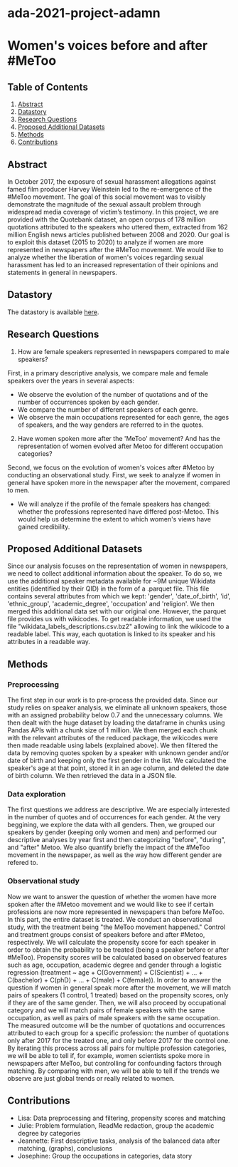 # ada-2021-project-adamn
# Women's voices before and after #MeToo
## Table of Contents
1. [Abstract](#abstract)
2. [Datastory](#Datastory)
3. [Research Questions](#research-questions)
4. [Proposed Additional Datasets](#proposed-additional-datasets)
5. [Methods](#methods)
6. [Contributions](#Contributions)

## Abstract
In October 2017, the exposure of sexual harassment allegations against famed film producer Harvey Weinstein led to the re-emergence of the #MeToo movement. The goal of this social movement was to visibly demonstrate the magnitude of the sexual assault problem through widespread media coverage of victim’s testimony. In this project, we are provided with the Quotebank dataset, an open corpus of 178 million quotations attributed to the speakers who uttered them, extracted from 162 million English news articles published between 2008 and 2020. Our goal is to exploit this dataset (2015 to 2020) to analyze if women are more represented in newspapers after the #MeToo movement. We would like to analyze whether the liberation of women's voices regarding sexual harassment has led to an increased representation of their opinions and statements in general in newspapers.

## Datastory
The datastory is available [here](https://josephinepotdevin.github.io/datastory/).

## Research Questions
1. How are female speakers represented in newspapers compared to male speakers?

First, in a primary descriptive analysis, we compare male and female speakers over the years in several aspects:
- We observe the evolution of the number of quotations and of the number of occurrences spoken by each gender. 
- We compare the number of different speakers of each genre.
- We observe the main occupations represented for each genre, the ages of speakers, and the way genders are referred to in the quotes.
2. Have women spoken more after the 'MeToo' movement? And has the representation of women evolved after Metoo for different occupation categories?

Second, we focus on the evolution of women's voices after #Metoo by conducting an observational study. First, we seek to analyze if women in general have spoken more in the newspaper after the movement, compared to men.
- We will analyze if the profile of the female speakers has changed: whether the professions represented have differed post-Metoo. This would help us determine the extent to which women's views have gained credibility.

## Proposed Additional Datasets
Since our analysis focuses on the representation of women in newspapers, we need to collect additional information about the speaker. To do so, we use the additional speaker metadata available for ~9M unique Wikidata entities (identified by their QID) in the form of a .parquet file. This file contains several attributes from which we kept: 'gender', 'date_of_birth', 'id', 'ethnic_group', 'academic_degree', 'occupation' and 'religion'. We then merged this additional data set with our original one. However, the parquet file provides us with wikicodes. To get readable information, we used the file "wikidata_labels_descriptions.csv.bz2" allowing to link the wikicode to a readable label. This way, each quotation is linked to its speaker and his attributes in a readable way.

## Methods
### Preprocessing
The first step in our work is to pre-process the provided data. Since our study relies on speaker analysis, we eliminate all unknown speakers, those with an assigned probability below 0.7 and the unnecessary columns. We then dealt with the huge dataset by loading the dataframe in chunks using Pandas APIs with a chunk size of 1 million. We then merged each chunk with the relevant attributes of the reduced package, the wikicodes were then made readable using labels (explained above). We then filtered the data by removing quotes spoken by a speaker with unknown gender and/or date of birth and keeping only the first gender in the list. We calculated the speaker's age at that point, stored it in an age column, and deleted the date of birth column. We then retrieved the data in a JSON file. 
### Data exploration
The first questions we address are descriptive. We are especially interested in the number of quotes and of occurrences for each gender. At the very beggining, we explore the data with all genders. Then, we grouped our speakers by gender (keeping only women and men) and performed our descriptive analyses by year first and then categorizing "before", "during", and "after" Metoo. We also quantify briefly the impact of the #MeToo movement in the newspaper, as well as the way how different gender are refered to.
### Observational study
Now we want to answer the question of whether the women have more spoken after the #Metoo movement and we would like to see if certain professions are now more represented in newspapers than before MeToo. In this part, the entire dataset is treated. We conduct an observational study, with the treatment being "the MeToo movement happened." Control and treatment groups consist of speakers before and after #Metoo, respectively. We will calculate the propensity score for each speaker in order to obtain the probability to be treated (being a speaker before or after #MeToo). Propensity scores will be calculated based on observed features such as age, occupation, academic degree and gender through a logistic regression (treatment ~ age + C(Government) + C(Scientist) + … + C(bachelor) + C(phD) + ... + C(male) + C(female)). In order to answer the question if women in general speak more after the movement, we will match pairs of speakers (1 control, 1 treated) based on the propensity scores, only if they are of the same gender. Then, we will also proceed by occupational category and we will match pairs of female speakers with the same occupation, as well as pairs of male speakers with the same occupation. The measured outcome will be the number of quotations and occurrences attributed to each group for a specific profession: the number of quotations only after 2017 for the treated one, and only before 2017 for the control one. By iterating this process across all pairs for multiple profession categories, we will be able to tell if, for example, women scientists spoke more in newspapers after MeToo, but controlling for confounding factors through matching. By comparing with men, we will be able to tell if the trends we observe are just global trends or really related to women.

## Contributions
- Lisa: Data preprocessing and filtering, propensity scores and matching
-	Julie: Problem formulation, ReadMe redaction, group the academic degree by categories
-	Jeannette: First descriptive tasks, analysis of the balanced data after matching, (graphs), conclusions
-	Josephine: Group the occupations in categories, data story

